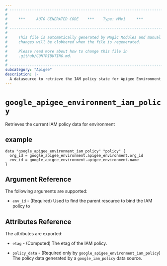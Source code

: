 ```yaml
---
# ----------------------------------------------------------------------------
#
#     ***     AUTO GENERATED CODE    ***    Type: MMv1     ***
#
# ----------------------------------------------------------------------------
#
#     This file is automatically generated by Magic Modules and manual
#     changes will be clobbered when the file is regenerated.
#
#     Please read more about how to change this file in
#     .github/CONTRIBUTING.md.
#
# ----------------------------------------------------------------------------
subcategory: "Apigee"
description: |-
  A datasource to retrieve the IAM policy state for Apigee Environment
---
```



# `google_apigee_environment_iam_policy`
Retrieves the current IAM policy data for environment


## example

```hcl
data "google_apigee_environment_iam_policy" "policy" {
  org_id = google_apigee_environment.apigee_environment.org_id
  env_id = google_apigee_environment.apigee_environment.name
}
```

## Argument Reference

The following arguments are supported:

* `env_id` - (Required) Used to find the parent resource to bind the IAM policy to

## Attributes Reference

The attributes are exported:

* `etag` - (Computed) The etag of the IAM policy.

* `policy_data` - (Required only by `google_apigee_environment_iam_policy`) The policy data generated by
  a `google_iam_policy` data source.
